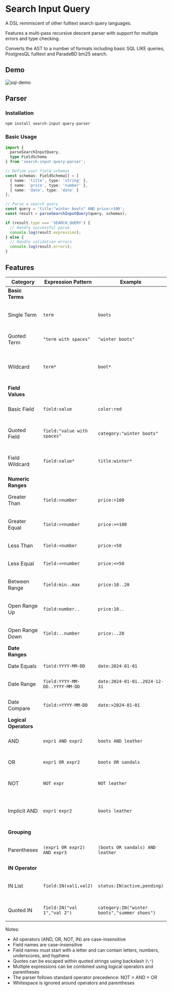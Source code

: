 # Search Input Query

A DSL reminiscent of other fulltext search query languages.

Features a multi-pass recursive descent parser with support for multiple errors and type checking.

Converts the AST to a number of formats including basic SQL LIKE queries, PostgresQL fulltext and ParadeBD bm25 search.

## Demo

![sqi-demo](https://github.com/user-attachments/assets/74e2f722-4e14-457e-9053-8360f8ccb17d)

## Parser

### Installation

```typescript
npm install search-input-query-parser
```

### Basic Usage

```typescript
import {
  parseSearchInputQuery,
  type FieldSchema
} from 'search-input-query-parser';

// Define your field schemas
const schemas: FieldSchema[] = [
  { name: 'title', type: 'string' },
  { name: 'price', type: 'number' },
  { name: 'date', type: 'date' }
];

// Parse a search query
const query = 'title:"winter boots" AND price:>100';
const result = parseSearchInputQuery(query, schemas);

if (result.type === 'SEARCH_QUERY') {
  // Handle successful parse
  console.log(result.expression);
} else {
  // Handle validation errors
  console.log(result.errors);
}
```

## Features

| Category | Expression Pattern | Example | Description |
|----------|-------------------|---------|-------------|
| **Basic Terms** |
| Single Term | `term` | `boots` | Matches documents containing the term |
| Quoted Term | `"term with spaces"` | `"winter boots"` | Matches exact phrase |
| Wildcard | `term*` | `boot*` | Matches terms starting with the prefix |
| **Field Values** |
| Basic Field | `field:value` | `color:red` | Matches specific field value |
| Quoted Field | `field:"value with spaces"` | `category:"winter boots"` | Matches exact phrase in field |
| Field Wildcard | `field:value*` | `title:winter*` | Matches field values starting with prefix |
| **Numeric Ranges** |
| Greater Than | `field:>number` | `price:>100` | Values greater than |
| Greater Equal | `field:>=number` | `price:>=100` | Values greater than or equal |
| Less Than | `field:<number` | `price:<50` | Values less than |
| Less Equal | `field:<=number` | `price:<=50` | Values less than or equal |
| Between Range | `field:min..max` | `price:10..20` | Values in inclusive range |
| Open Range Up | `field:number..` | `price:10..` | Values greater than or equal |
| Open Range Down | `field:..number` | `price:..20` | Values less than or equal |
| **Date Ranges** |
| Date Equals | `field:YYYY-MM-DD` | `date:2024-01-01` | Exact date match |
| Date Range | `field:YYYY-MM-DD..YYYY-MM-DD` | `date:2024-01-01..2024-12-31` | Dates in inclusive range |
| Date Compare | `field:>YYYY-MM-DD` | `date:>2024-01-01` | Dates after specified date |
| **Logical Operators** |
| AND | `expr1 AND expr2` | `boots AND leather` | Both expressions must match |
| OR | `expr1 OR expr2` | `boots OR sandals` | Either expression must match |
| NOT | `NOT expr` | `NOT leather` | Negates the expression |
| Implicit AND | `expr1 expr2` | `boots leather` | Space between terms implies AND |
| **Grouping** |
| Parentheses | `(expr1 OR expr2) AND expr3` | `(boots OR sandals) AND leather` | Groups expressions for precedence |
| **IN Operator** |
| IN List | `field:IN(val1,val2)` | `status:IN(active,pending)` | Field matches any listed value |
| Quoted IN | `field:IN("val 1","val 2")` | `category:IN("winter boots","summer shoes")` | IN with quoted values |

Notes:
- All operators (AND, OR, NOT, IN) are case-insensitive
- Field names are case-insensitive
- Field names must start with a letter and can contain letters, numbers, underscores, and hyphens
- Quotes can be escaped within quoted strings using backslash (`\"`)
- Multiple expressions can be combined using logical operators and parentheses
- The parser follows standard operator precedence: NOT > AND > OR
- Whitespace is ignored around operators and parentheses

